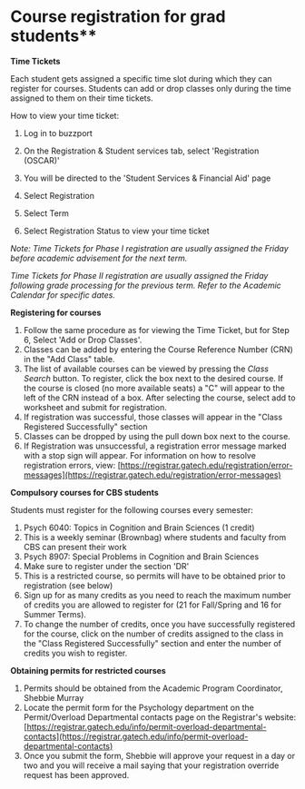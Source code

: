 # Course registration for grad students**

**Time Tickets**

Each student gets assigned a specific time slot during which they can register for courses. Students can add or drop classes only during the time assigned to them on their time tickets.

How to view your time ticket:

1. Log in to buzzport
2. On the Registration &amp; Student services tab, select &#39;Registration (OSCAR)&#39;
3. You will be directed to the &#39;Student Services &amp; Financial Aid&#39; page

1. Select Registration
2. Select Term
3. Select Registration Status to view your time ticket

_Note: Time Tickets for Phase I registration are usually assigned the Friday before academic advisement for the next term._

_Time Tickets for Phase II registration are usually assigned the Friday following grade processing for the previous term. Refer to the Academic Calendar for specific dates._

**Registering for courses**

1. Follow the same procedure as for viewing the Time Ticket, but for Step 6, Select &#39;Add or Drop Classes&#39;.
2. Classes can be added by entering the Course Reference Number (CRN) in the &quot;Add Class&quot; table.
3. The list of available courses can be viewed by pressing the _Class Search_ button. To register, click the box next to the desired course. If the course is closed (no more available seats) a &quot;C&quot; will appear to the left of the CRN instead of a box. After selecting the course, select add to worksheet and submit for registration.
4. If registration was successful, those classes will appear in the &quot;Class Registered Successfully&quot; section
5. Classes can be dropped by using the pull down box next to the course.
6. If Registration was unsuccessful, a registration error message marked with a stop sign will appear. For information on how to resolve registration errors, view: [https://registrar.gatech.edu/registration/error-messages](https://registrar.gatech.edu/registration/error-messages)

**Compulsory courses for CBS students**

Students must register for the following courses every semester:

1. Psych 6040: Topics in Cognition and Brain Sciences (1 credit)
  1. This is a weekly seminar (Brownbag) where students and faculty from CBS can present their work
2. Psych 8907: Special Problems in Cognition and Brain Sciences
  1. Make sure to register under the section &#39;DR&#39;
  2. This is a restricted course, so permits will have to be obtained prior to registration (see below)
  3. Sign up for as many credits as you need to reach the maximum number of credits you are allowed to register for (21 for Fall/Spring and 16 for Summer Terms).
  4. To change the number of credits, once you have successfully registered for the course, click on the number of credits assigned to the class in the &quot;Class Registered Successfully&quot; section and enter the number of credits you wish to register.

**Obtaining permits for restricted courses**

1. Permits should be obtained from the Academic Program Coordinator, Shebbie Murray
2. Locate the permit form for the Psychology department on the Permit/Overload Departmental contacts page on the Registrar&#39;s website: [https://registrar.gatech.edu/info/permit-overload-departmental-contacts](https://registrar.gatech.edu/info/permit-overload-departmental-contacts)
3. Once you submit the form, Shebbie will approve your request in a day or two and you will receive a mail saying that your registration override request has been approved.
